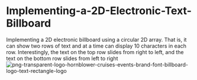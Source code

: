 # Implementing-a-2D-Electronic-Text-Billboard
Implementing a 2D electronic billboard using a circular 2D array. That is, it can show two rows of text and at a time can display 10 characters in each row. Interestingly, the text on the top row slides from right to left, and the text on the bottom row slides from left to right
![png-transparent-logo-hornblower-cruises-events-brand-font-billboard-logo-text-rectangle-logo](https://user-images.githubusercontent.com/115402065/219873433-15f642c4-4467-492e-bbd5-73ca426edc49.png)
